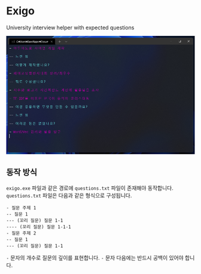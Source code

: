 # Exigo
University interview helper with expected questions

![Exigo](./Exigo.png)

## 동작 방식
`exigo.exe` 파일과 같은 경로에 `questions.txt` 파일이 존재해야 동작합니다.
`questions.txt` 파일은 다음과 같은 형식으로 구성됩니다.

```
- 질문 주제 1
-- 질문 1
--- (꼬리 질문) 질문 1-1
---- (꼬리 질문) 질문 1-1-1
- 질문 주제 2
-- 질문 1
--- (꼬리 질문) 질문 1-1
```

`-` 문자의 개수로 질문의 깊이를 표현합니다. `-` 문자 다음에는 반드시 공백이 있어야 합니다.
